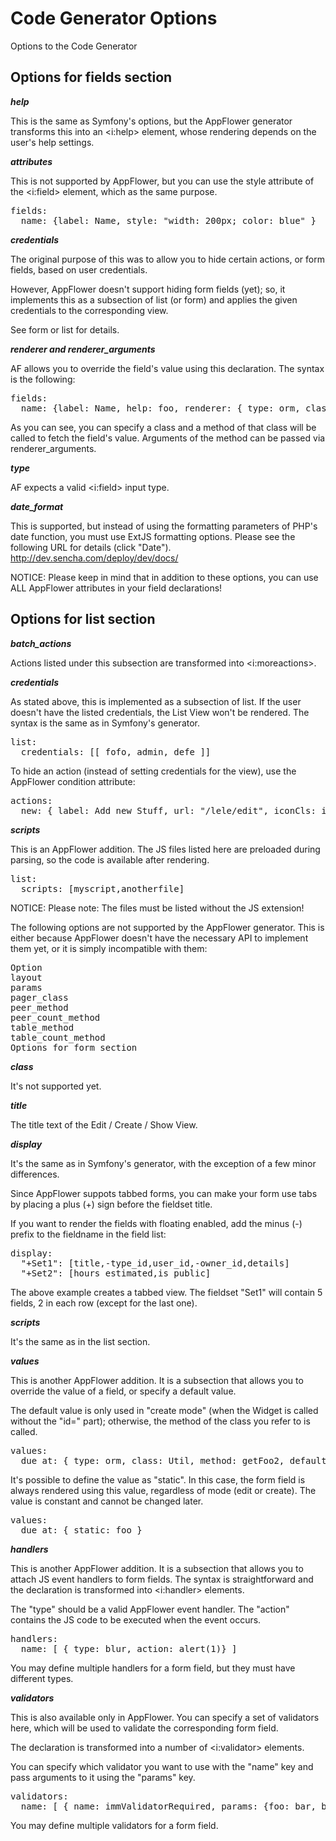 # Code Generator Options
Options to the Code Generator

## Options for fields section

***help***

This is the same as Symfony's options, but the AppFlower generator transforms this into an &lt;i:help&gt; element, whose rendering depends on the user's help settings.

***attributes***

This is not supported by AppFlower, but you can use the style attribute of the &lt;i:field&gt; element, which as the same purpose.

<pre>
fields:
  name: {label: Name, style: "width: 200px; color: blue" }
</pre>

***credentials***

The original purpose of this was to allow you to hide certain actions, or form fields, based on user credentials.

However, AppFlower doesn't support hiding form fields (yet); so, it implements this as a subsection of list (or form) and applies the given credentials to the corresponding view.

See form or list for details.

***renderer and renderer_arguments***

AF allows you to override the field's value using this declaration. The syntax is the following:

<pre>
fields:
  name: {label: Name, help: foo, renderer: { type: orm, class: Util, method: getFoo2, default: some }, renderer_arguments: {foo: 7, bar: 2} }
</pre>

As you can see, you can specify a class and a method of that class will be called to fetch the field's value. Arguments of the method can be passed via renderer_arguments.

***type***

AF expects a valid &lt;i:field&gt; input type.

***date_format***

This is supported, but instead of using the formatting parameters of PHP's date function, you must use ExtJS formatting options. Please see the following URL for details (click "Date"). <a href="http://dev.sencha.com/deploy/dev/docs/">http://dev.sencha.com/deploy/dev/docs/</a>

NOTICE: Please keep in mind that in addition to these options, you can use ALL AppFlower attributes in your field declarations!

## Options for list section

***batch_actions***

Actions listed under this subsection are transformed into &lt;i:moreactions&gt;.

***credentials***

As stated above, this is implemented as a subsection of list. If the user doesn't have the listed credentials, the List View won't be rendered. The syntax is the same as in Symfony's generator.

<pre>
list:
  credentials: [[ fofo, admin, defe ]]
</pre>

To hide an action (instead of setting credentials for the view), use the AppFlower condition attribute:

<pre>
actions:
  new: { label: Add new Stuff, url: "/lele/edit", iconCls: icon-plus, condition: "User:hasRights()" }
</pre>

***scripts***

This is an AppFlower addition. The JS files listed here are preloaded during parsing, so the code is available after rendering.

<pre>
list:
  scripts: [myscript,anotherfile]
</pre>

NOTICE: Please note: The files must be listed without the JS extension!

The following options are not supported by the AppFlower generator. This is either because AppFlower doesn't have the necessary API to implement them yet, or it is simply incompatible with them:

<pre>
Option
layout
params
pager_class
peer_method
peer_count_method
table_method
table_count_method
Options for form section
</pre>

***class***

It's not supported yet.

***title***

The title text of the Edit / Create / Show View.

***display***

It's the same as in Symfony's generator, with the exception of a few minor differences.

Since AppFlower suppots tabbed forms, you can make your form use tabs by placing a plus (+) sign before the fieldset title.

If you want to render the fields with floating enabled, add the minus (-) prefix to the fieldname in the field list:

<pre>
display:
  "+Set1": [title,-type_id,user_id,-owner_id,details]
  "+Set2": [hours_estimated,is_public]  
</pre>

The above example creates a tabbed view. The fieldset "Set1" will contain 5 fields, 2 in each row (except for the last one).

***scripts***

It's the same as in the list section.

***values***

This is another AppFlower addition. It is a subsection that allows you to override the value of a field, or specify a default value.

The default value is only used in "create mode" (when the Widget is called without the "id=" part); otherwise, the method of the class you refer to is called.

<pre>
values:
  due_at: { type: orm, class: Util, method: getFoo2, default: "1978-01-31 00:00:00" }
</pre>

It's possible to define the value as "static". In this case, the form field is always rendered using this value, regardless of mode (edit or create). The value is constant and cannot be changed later.

<pre>
values:
  due_at: { static: foo }
</pre>

***handlers***

This is another AppFlower addition. It is a subsection that allows you to attach JS event handlers to form fields. The syntax is straightforward and the declaration is transformed into &lt;i:handler&gt; elements.

The "type" should be a valid AppFlower event handler. The "action" contains the JS code to be executed when the event occurs.

<pre>
handlers:
  name: [ { type: blur, action: alert(1)} ]
</pre>

You may define multiple handlers for a form field, but they must have different types.

***validators***

This is also available only in AppFlower. You can specify a set of validators here, which will be used to validate the corresponding form field.

The declaration is transformed into a number of &lt;i:validator&gt; elements.

You can specify which validator you want to use with the "name" key and pass arguments to it using the "params" key.

<pre>
validators:
  name: [ { name: immValidatorRequired, params: {foo: bar, bar: 1} } ]
</pre>

You may define multiple validators for a form field.